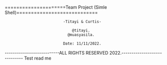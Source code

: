 =====================Team Project (Simle Shell)============================

                              -Titayi & Curtis-

                                  @titayi.
                                @muasyasila.

                              Date: 11/11/2022.
---------------------------ALL RIGHTS RESERVED 2022.-----------------------------
Test read me

